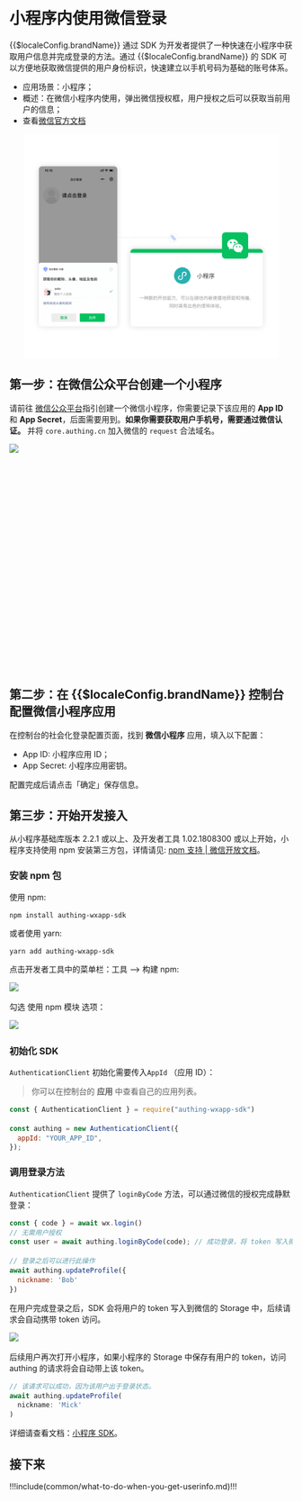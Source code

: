 # 小程序内使用微信登录

<LastUpdated/>

{{$localeConfig.brandName}}  通过 SDK 为开发者提供了一种快速在小程序中获取用户信息并完成登录的方法。通过 {{$localeConfig.brandName}}  的 SDK 可以方便地获取微信提供的用户身份标识，快速建立以手机号码为基础的账号体系。

- 应用场景：小程序；
- 概述：在微信小程序内使用，弹出微信授权框，用户授权之后可以获取当前用户的信息；
- 查看[微信官方文档](https://developers.weixin.qq.com/miniprogram/dev/framework/open-ability/login.html)

<img src="./images/wechat-mini-program-login.png" height="400px" style="display:block;margin: 0 auto;"/>

## 第一步：在微信公众平台创建一个小程序

请前往 [微信公众平台](https://mp.weixin.qq.com/wxopen/waregister?action=step1&token=&lang=zh_CN)指引创建一个微信小程序，你需要记录下该应用的 **App ID** 和 **App Secret**，后面需要用到。**如果你需要获取用户手机号，需要通过微信认证。** 并将 `core.authing.cn` 加入微信的 `request` 合法域名。

<img src="~@imagesZhCn/reference/config-request-valid-domain.png" height="400px" style="display:block;margin: 0 auto;">

## 第二步：在 {{$localeConfig.brandName}} 控制台配置微信小程序应用

在控制台的社会化登录配置页面，找到 **微信小程序** 应用，填入以下配置：

- App ID: 小程序应用 ID；
- App Secret: 小程序应用密钥。

配置完成后请点击「确定」保存信息。

## 第三步：开始开发接入

从小程序基础库版本 2.2.1 或以上、及开发者工具 1.02.1808300 或以上开始，小程序支持使用 npm 安装第三方包，详情请见: [npm 支持 | 微信开放文档](https://developers.weixin.qq.com/miniprogram/dev/devtools/npm.html)。

### 安装 npm 包

使用 npm:

```
npm install authing-wxapp-sdk
```
    
或者使用 yarn:

```
yarn add authing-wxapp-sdk
```

点击开发者工具中的菜单栏：工具 --> 构建 npm:

<img src="~@imagesZhCn/reference/wxmp-npm.png" height="400px">

勾选 使用 npm 模块 选项：

![](~@imagesZhCn/reference/wxmp-npm2.png)

### 初始化 SDK

`AuthenticationClient` 初始化需要传入`AppId` （应用 ID）：

> 你可以在控制台的 **应用** 中查看自己的应用列表。

```js
const { AuthenticationClient } = require("authing-wxapp-sdk")

const authing = new AuthenticationClient({
  appId: "YOUR_APP_ID",
});
```


### 调用登录方法

`AuthenticationClient` 提供了 `loginByCode` 方法，可以通过微信的授权完成静默登录：

```javascript
const { code } = await wx.login()
// 无需用户授权
const user = await authing.loginByCode(code); // 成功登录，将 token 写入微信 Storage

// 登录之后可以进行此操作
await authing.updateProfile({
  nickname: 'Bob'
})
```

在用户完成登录之后，SDK 会将用户的 token 写入到微信的 Storage 中，后续请求会自动携带 token 访问。

![](~@imagesZhCn/reference/20201112165637.png)

后续用户再次打开小程序，如果小程序的 Storage 中保存有用户的 token，访问 authing 的请求将会自动带上该 token。

```javascript
// 该请求可以成功，因为该用户出于登录状态。
await authing.updateProfile(
  nickname: 'Mick'
)
```

详细请查看文档：[小程序 SDK](/reference-new/other/sdk-for-wxapp.md)。

## 接下来

!!!include(common/what-to-do-when-you-get-userinfo.md)!!!
